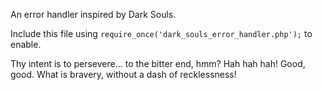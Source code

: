 An error handler inspired by Dark Souls.

Include this file using ```require_once('dark_souls_error_handler.php');``` to enable.

Thy intent is to persevere... to the bitter end, hmm?
Hah hah hah! Good, good. What is bravery, without a dash of recklessness!
